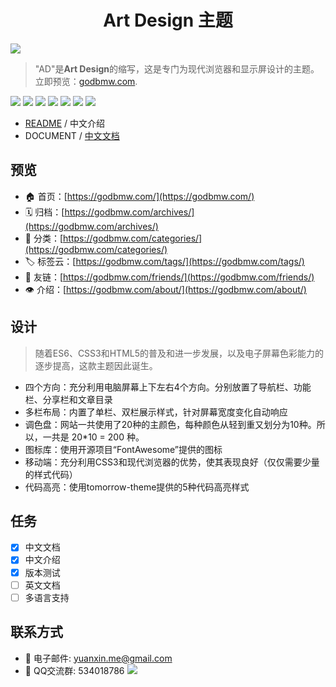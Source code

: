 <h1 align="center">Art Design 主题</h1>

![](https://godbmw.com/blog-static/images/%E5%BC%80%E6%BA%90%E9%A1%B9%E7%9B%AE/Theme-AD%E4%B8%AD%E6%96%87%E6%96%87%E6%A1%A3/%E9%A6%96%E9%A1%B5.png)

> "AD"是**Art Design**的缩写，这是专门为现代浏览器和显示屏设计的主题。立即预览：[godbmw.com](https://godbmw.com/).

[![](https://img.shields.io/badge/made_with-love-ff69b4.svg?style=popout-square)](https://godbmw.com/)
[![](https://img.shields.io/badge/build-passing-success.svg?style=popout-square)](https://github.com/dongyuanxin/theme-ad)
[![](https://img.shields.io/badge/code_size-127KB-ff9800.svg?style=popout-square)](https://godbmw.com/)
[![](https://img.shields.io/badge/release-v2.1.0-blue.svg?style=popout-square)](https://github.com/dongyuanxin/theme-ad/releases)
[![](https://img.shields.io/badge/hexo-≥v3.0-blue.svg?style=popout-square)](https://hexo.io/)
[![](https://img.shields.io/badge/leancloud-v3.11.1-blue.svg?style=popout-square)](https://leancloud.cn/)
[![](https://img.shields.io/badge/license-MIT-blue.svg?style=popout-square)](https://github.com/dongyuanxin/theme-ad)

- [README](./README.md) / 中文介绍
- DOCUMENT / [中文文档](https://godbmw.com/passages/2019-03-03-theme-ad-docs-zh/)

## 预览

- 🏠 首页：[https://godbmw.com/](https://godbmw.com/)
- 🗓️ 归档：[https://godbmw.com/archives/](https://godbmw.com/archives/)
- 🔖 分类：[https://godbmw.com/categories/](https://godbmw.com/categories/)
- 🏷️ 标签云：[https://godbmw.com/tags/](https://godbmw.com/tags/)
- 💏 友链：[https://godbmw.com/friends/](https://godbmw.com/friends/)
- 👁️ 介绍：[https://godbmw.com/about/](https://godbmw.com/about/)

## 设计

> 随着ES6、CSS3和HTML5的普及和进一步发展，以及电子屏幕色彩能力的逐步提高，这款主题因此诞生。

- 四个方向：充分利用电脑屏幕上下左右4个方向。分别放置了导航栏、功能栏、分享栏和文章目录
- 多栏布局：内置了单栏、双栏展示样式，针对屏幕宽度变化自动响应
- 调色盘：网站一共使用了20种的主颜色，每种颜色从轻到重又划分为10种。所以，一共是 20*10 = 200 种。
- 图标库：使用开源项目“FontAwesome”提供的图标
- 移动端：充分利用CSS3和现代浏览器的优势，使其表现良好（仅仅需要少量的样式代码）
- 代码高亮：使用tomorrow-theme提供的5种代码高亮样式

## 任务

- [x] 中文文档
- [x] 中文介绍
- [x] 版本测试
- [ ] 英文文档
- [ ] 多语言支持

## 联系方式

- 📧 电子邮件: yuanxin.me@gmail.com
- 🐧 QQ交流群: 534018786
    ![](https://godbmw.com/blog-static/images/开源项目/开源博客-theme-bmw-微声版发布/qq.png)